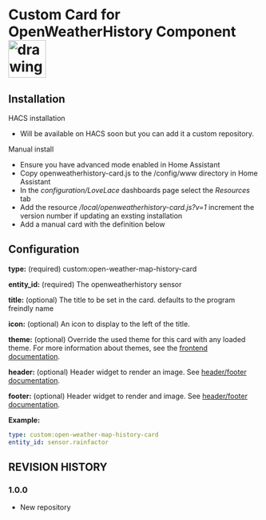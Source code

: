 # Custom Card for OpenWeatherHistory Component<img src="https://github.com/petergridge/irrigation_card/blob/main/icon.png" alt="drawing" width="75"/>

## Installation
HACS installation
* Will be available on HACS soon but you can add it a custom repository.

Manual install
* Ensure you have advanced mode enabled in Home Assistant
* Copy openweatherhistory-card.js to the /config/www directory in Home Assistant
* In the *configuration/LoveLace* dashboards page select the *Resources* tab
* Add the resource */local/openweatherhistory-card.js?v=1* increment the version number if updating an exsting installation
* Add a manual card with the definition below

## Configuration

**type:** (required) custom:open-weather-map-history-card

**entity_id:** (required) The openweatherhistory sensor

**title:** (optional) The title to be set in the card. defaults to the program freindly name

**icon:** (optional) An icon to display to the left of the title.

**theme:** (optional) Override the used theme for this card with any loaded theme. For more information about themes, see the [frontend documentation](https://www.home-assistant.io/integrations/frontend/).

**header:** (optional) Header widget to render an image. See [header/footer documentation](https://www.home-assistant.io/lovelace/header-footer/).

**footer:** (optional) Header widget to render and image. See [header/footer documentation](https://www.home-assistant.io/lovelace/header-footer/).

**Example:**
```yaml
type: custom:open-weather-map-history-card
entity_id: sensor.rainfactor
```

## REVISION HISTORY

### 1.0.0
* New repository
